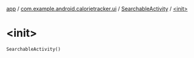 [app](../../index.md) / [com.example.android.calorietracker.ui](../index.md) / [SearchableActivity](index.md) / [&lt;init&gt;](./-init-.md)

# &lt;init&gt;

`SearchableActivity()`